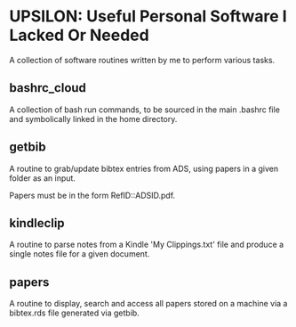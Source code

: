 # UPSILON: Useful Personal Software I Lacked Or Needed

A collection of software routines written by me to perform various tasks. 

## bashrc_cloud

A collection of bash run commands, to be sourced in the main .bashrc file and symbolically linked in the home directory. 

## getbib

A routine to grab/update bibtex entries from ADS, using papers in a given folder as an input. 

Papers must be in the form RefID::ADSID.pdf. 

## kindleclip

A routine to parse notes from a Kindle 'My Clippings.txt' file and produce a single notes file for a given document. 

## papers

A routine to display, search and access all papers stored on a machine via a bibtex.rds file generated via getbib.
